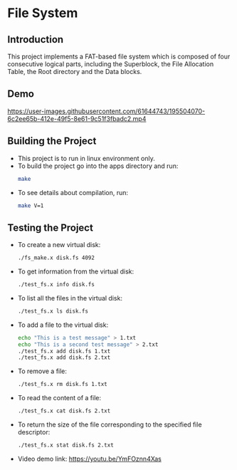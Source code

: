# File System

## Introduction

This project implements a FAT-based file system which is composed of four consecutive logical parts, including the Superblock, the File Allocation Table, the Root directory and the Data blocks.

## Demo

https://user-images.githubusercontent.com/61644743/195504070-6c2ee65b-412e-49f5-8e61-9c51f3fbadc2.mp4

## Building the Project

- This project is to run in linux environment only.
- To build the project go into the apps directory and run:
    ```bash
    make
    ```
- To see details about compilation, run:
    ```bash
    make V=1
    ```

## Testing the Project

- To create a new virtual disk:
    
    ```bash
    ./fs_make.x disk.fs 4092
    ```
    
- To get information from the virtual disk:
    
    ```bash
    ./test_fs.x info disk.fs
    ```
    
- To list all the files in the virtual disk:
    
    ```bash
    ./test_fs.x ls disk.fs
    ```
    
- To add a file to the virtual disk:
    
    ```bash
    echo "This is a test message" > 1.txt
    echo "This is a second test message" > 2.txt
    ./test_fs.x add disk.fs 1.txt
    ./test_fs.x add disk.fs 2.txt
    ```
    
- To remove a file:
    
    ```bash
    ./test_fs.x rm disk.fs 1.txt
    ```
    
- To read the content of a file:
    
    ```bash
    ./test_fs.x cat disk.fs 2.txt
    ```
    
- To return the size of the file corresponding to the specified file descriptor:
    
    ```bash
    ./test_fs.x stat disk.fs 2.txt
    ```
    
- Video demo link: 
    https://youtu.be/YmFOznn4Xas
